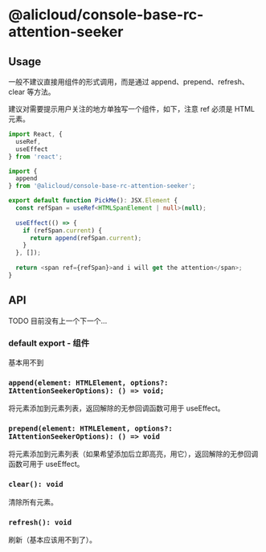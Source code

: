 # @alicloud/console-base-rc-attention-seeker

## Usage

一般不建议直接用组件的形式调用，而是通过 append、prepend、refresh、clear 等方法。

建议对需要提示用户关注的地方单独写一个组件，如下，注意 ref 必须是 HTML 元素。

```typescript tsx
import React, {
  useRef,
  useEffect
} from 'react';

import {
  append
} from '@alicloud/console-base-rc-attention-seeker';

export default function PickMe(): JSX.Element {
  const refSpan = useRef<HTMLSpanElement | null>(null);
  
  useEffect(() => {
    if (refSpan.current) {
      return append(refSpan.current);
    }
  }, []);
  
  return <span ref={refSpan}>and i will get the attention</span>;
}
```

## API

TODO 目前没有上一个下一个...

### default export - 组件

基本用不到

### `append(element: HTMLElement, options?: IAttentionSeekerOptions): () => void;`

将元素添加到元素列表，返回解除的无参回调函数可用于 useEffect。

### `prepend(element: HTMLElement, options?: IAttentionSeekerOptions): () => void`

将元素添加到元素列表（如果希望添加后立即高亮，用它），返回解除的无参回调函数可用于 useEffect。

### `clear(): void`

清除所有元素。

### `refresh(): void`

刷新（基本应该用不到了）。
